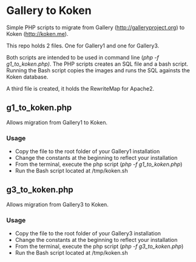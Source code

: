 Gallery to Koken
================

Simple PHP scripts to migrate from Gallery (http://galleryproject.org) to Koken (http://koken.me).

This repo holds 2 files. One for Gallery1 and one for Gallery3.

Both scripts are intended to be used in command line (*php -f g1_to_koken.php)*. The PHP scripts creates an SQL file and a bash script. Running the Bash script copies the images and runs the SQL againsts the Koken database.

A third file is created, it holds the RewriteMap for Apache2.

## g1_to_koken.php
Allows migration from Gallery1 to Koken.
### Usage
* Copy the file to the root folder of your Gallery1 installation
* Change the constants at the beginning to reflect your installation
* From the terminal, execute the php script (*php -f g1_to_koken.php*)
* Run the Bash script located at /tmp/koken.sh

## g3_to_koken.php
Allows migration from Gallery3 to Koken.
### Usage
* Copy the file to the root folder of your Gallery3 installation
* Change the constants at the beginning to reflect your installation
* From the terminal, execute the php script (*php -f g3_to_koken.php*)
* Run the Bash script located at /tmp/koken.sh
